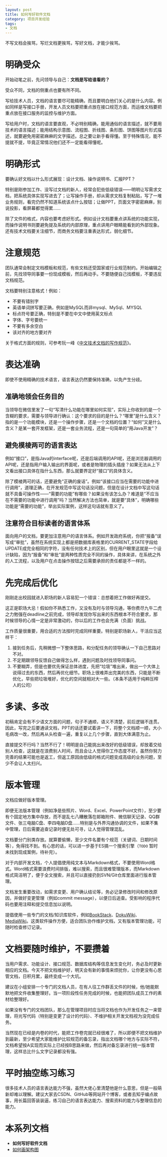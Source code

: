 ```yaml
---
layout: post
title: 如何写好软件文档
category: 项目开发经验
tags:
- 文档
---
```

不写文档会挨骂，写烂文档更挨骂，写好文档，才能少挨骂。

<!-- more -->

# 明确受众
开始动笔之前，先问领导与自己：**文档是写给谁看的？**

受众不同，文档的侧重点也要有所不同。

写给技术人员，文档的语言要尽可能精确，而且要明白他们关心的是什么内容。例如同样是写接口手册，开发人员文档要把重点放在接口规范方面，而运维文档要把重点放在接口服务的监控与维护方面。

写给用户时，文档的语言要直观，不必特别精确，能用通俗的语言描述，就不要用技术的语言描述；能用结构示意图、流程图、折线图、条形图、饼图等图片形式描述，就要避免用密密麻麻的文字描述。总之要让新手看得懂。至于特殊情况，能不提就不提，毕竟正常情况他们还不一定能看得懂呢。

# 明确形式
要确认好文档以什么形式展现：设计文档、操作说明书、汇报PPT？

特别是刚参加工作、没写过文档的新人，经常会犯些低级错误——明明让写需求文档，把系统具体实现写进去了；让写操作手册，却从需求文档复制粘贴，写了一堆业务规则，看完仍然不知道系统该点什么按钮；让做PPT，页面文字密密麻麻，别说投影，看屏幕都觉得累……

除了文件的格式，内容也要考虑好形式。例如设计文档要重点讲系统的功能实现，而操作说明书则要避免提及系统的内部原理，重点讲用户眼睛能看到的外部现象。还有技术文档要关注细节，而商务文档要注重表达形式，弱化细节。

# 注意规范
团队通常会制定文档模板和规范，有些文档还受国家或行业规范制约。开始编辑之前，先找领导同事要一份现成模板，然后再动手。不要随便自己找模板，不要违反文档规范。

文档要特别注意格式！例如：
* 不要有错别字
* 英语单词拼写要正确，例如是MySQL而非mysql、MySql、MYSQL
* 标点符号要正确，特别是不要在中文中使用英文标点
* 字体、字号要统一
* 不要有多余空白
* 该对齐的地方要对齐

关于格式方面的规则，可参考阮一峰《[中文技术文档的写作规范](https://github.com/ruanyf/document-style-guide)》。

# 表达准确
即使不使用精确的技术语言，语言表达仍然要保持准确，以免产生分歧。

## 准确地领会任务目的
当领导在微信里发了一句“写清什么功能在哪里如何实现”，实际上你收到的是一个含糊的要求，需要与领导进行确认：这个要求的目的是什么？“哪里”是什么含义？指的是一个功能模块，还是一个操作步骤，还是一个文档的位置？“如何”又是什么含义？是某一套开发框架，还是一套业务流程，还是一句简单的“用Java开发”？

## 避免模棱两可的语言表达
例如“接口”，是指Java的interface呢，还是后端调用的API呢，还是浏览器调用的API呢，还是指用户输入输出的界面呢，或者是物理的插头插座？如果无法从上下文看出接口具体在指什么东西，那么就要界定好“接口”的具体含义。

除了模棱两可的话，还要避免“正确的废话”。例如“该接口应当在需要的功能中进行调用”，道理正确，在开发规范中写这句话没问题，但是在设计文档中写这句话就不具备可操作性——“需要的功能”有哪些？如果没有该怎么办？难道是“不应当在不需要的功能中进行调用”吗？当然解决方法也简单，就是要“具体”，明确哪些功能是“需要的功能”，举出实际案例，这样这句话就有意义了。

## 注意符合目标读者的语言体系
面向用户的文档，要更加注意用户的语言体系。例如开发政府系统，你把“报备”误写成“审批”，虽然在系统实现上都是把数据库表格里的CURRENT_STATE字段给UPDATE成完全相同的字符，没有任何技术上的区别，但在用户眼里这就是一个设计缺陷，因为“报备”和“审批”是两种性质完全不同的操作，具体来讲，在系统之外的人工流程，以及用户在点击操作按钮之后需要承担的责任都是不一样的。

# 先完成后优化
刚刚走出校园就进入职场的新人容易犯一个错误：总想着把工作做好再提交。

这正是职场大忌！假如你不熟悉工作，又没有及时与领导沟通，等你费尽九牛二虎之力勉强在deadline之前完成，领导却发现你写出来的东西根本不符合要求，那时候领导的心情一定是非常激动的，你以后的工作也会充满（负面）挑战。

工作质量很重要，用合适的方法按时完成同样重要。特别是职场新人，干活应当这样干：
1. 接到任务后，先稍微想一下整体思路，和分配任务的领导确认一下自己思路对不对。
2. 不定期跟领导反馈自己做得怎么样，遇到问题及时找领导同事问。
3. 不要糊弄，但是也要优先保证总体进度，先把“垃圾”堆出来，做出一个大体上说得过去的东西，然后再优化细节。职场上很难弄出完美的东西，只能是不断优化，早些把垃圾堆好，优化的空间就相对大一些。（本条不适用于纯粹压榨人的公司）

# 多读、多改
初稿肯定会有不少语文方面的问题，句子不通顺，语义不清楚，前后逻辑不连贯。因此，写完之后要通读文档，PPT的话还要试着讲一下，将整个文档顺一顺，大小毛病改一改，然后再从头检查一遍，重复以上几个步骤，直到大体满意为止。

直接提交不行吗？当然不行了！明明是自己能挑出来改好的低级错误，却放着交给别人检查，这就是在浪费别人时间，而且会让人觉得你工作态度不好。虽然你努力完善的结果可能也是返工，但返工原因由低级的格式问题变成高级的业务问题，至少不会让人太扫兴。

# 版本管理
文档应做好版本管理。

即便无法版本管理（例如净是些照片、Word、Excel、PowerPoint文件），至少要有个固定地方集中存放，而不是乱七八糟散落在邮箱附件、微信聊天记录、QQ群文件、张三电脑C盘、李四电脑D盘……特别是与外界沟通协调的文件，如果不集中管理，日后需要追查记录时便无处可寻，让人觉得管理混乱。

文档要分门别类存放。就算要偷懒，至少文件名要有个规范（关键词、日期时间等），免得找不到。有心思的话，可以进一步基于ES搞一个搜索引擎（`TODO` 暂时未找到现成案例，待补完）。

对于内部开发文档，个人提倡使用纯文本与Markdown格式，不要使用Word格式。Word格式需要浪费时间排版，难以搜索，而且很难管理版本，而Markdown格式简洁明了，便于全文搜索，并且可以直接扔到SVN/Git仓库里面进行版本管理。

文档发生重要改动，如需求变更、用户确认结论等，务必记录修改时间和修改原因，并做好变更管理（例如commit message），以便日后追查。受影响的程序代码也要用注释和提交信息加以说明。

提倡使用一些专门的文档/知识库软件，例如[BookStack](https://github.com/BookStackApp/BookStack)、[DokuWiki](https://www.dokuwiki.org)、[MediaWiki](https://mediawiki.org/)。这类软件操作方便，适合团队协作维护文档，又有版本管理功能，可随时检查修订记录。

# 文档要随时维护，不要攒着
当用户需求、功能设计、接口规范、数据库结构等信息发生变化时，务必及时更新相应的文档。今天不把文档维护好，明天会有新的事情来烦扰你，让你更没有心思管文档，日积月累，最终变成一个大坑。

建议在小组安排一个专门的文档人员，在有人往工作群丢文件的时候，他/她能默默地把文件收集整理好。当一项阶段性任务完成的时候，也能把团队成员工作的素材给整理好。

如果没有专门的文档团队，那么在管理项目时应当将文档也作为开发任务之一来管理，将光写代码（特别是变更了设计的代码）、不维护相关开发文档视为没完成任务。

当然现在已经是内卷的时代，能把工作卷完就已经很难了，所以即便不把文档维护到最新，至少希望大家能维护比较规范的备忘录，指出文档哪个地方与实际不符，文档希望按A实现而实际上已经按B思路来做，然后再对备忘录进行统一版本管理，这样总比什么文字记录都没有强。

# 平时抽空练习练习
很多技术人员的语言表达能力不强，虽然大佬心里清楚他是什么意思，但是一般萌新却难以理解。建议大家去CSDN、GitHub等网站开个博客，或者去知乎编点故事，用长篇回答装装逼，练习自己的语言表达能力、搜索资料的能力与整理信息的能力。

# 本系列文档
* **如何写好软件文档**
* [如何画架构图](/2020/10/24/how-to-draw-graph/)
